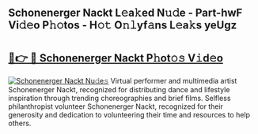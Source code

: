 ## Schonenerger Nackt L𝚎a𝚔ed N𝚞𝚍e - Part-hwF Vi𝚍𝚎o P𝚑𝚘tos - H𝚘𝚝 O𝚗𝚕yf𝚊ns L𝚎a𝚔s yeUgz

# <h2><a href="http://kf0drx.oniu.top/?m=Schonenerger+Nackt">🔗👉 🔴 Schonenerger Nackt P𝚑ot𝚘𝚜 V𝚒d𝚎o</a></h2>

[![Schonenerger Nackt Nu𝚍e𝚜](https://i.imgur.com/0qMVB7G.gif)](http://kf0drx.oniu.top/?m=Schonenerger+Nackt)
Virtual performer and multimedia artist Schonenerger Nackt, recognized for distributing dance and lifestyle inspiration through trending choreographies and brief films. Selfless philanthropist volunteer Schonenerger Nackt, recognized for their generosity and dedication to volunteering their time and resources to help others.  
